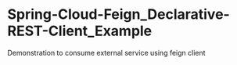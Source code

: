 # Spring-Cloud-Feign_Declarative-REST-Client_Example
Demonstration to consume external service using feign client

